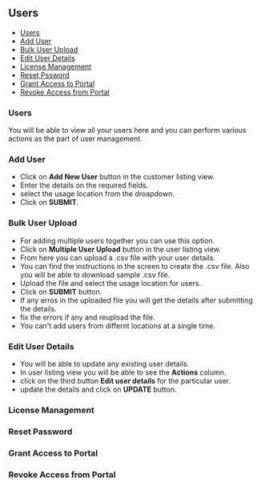 ## Users
<!-- TOC -->

* [Users](/doc/users.md#users)  
* [Add User](/doc/users.md#add-user)  
* [Bulk User Upload](/doc/users.md#bulk-user-upload)  
* [Edit User Details](/doc/users.md#edit-user-details)  
* [License Management](/doc/users.md#license-management)  
* [Reset Pssword](/doc/users.md#reset-password)  
* [Grant Access to Portal](/doc/users.md#grant-access-to-portal)  
* [Revoke Access from Portal](/doc/users.md#revoke-access-from-portal)  
    
<!-- TOC -->

### Users  
You will be able to view all your users here and you can perform various actions as the part of user management.  

### Add User  
* Click on **Add New User** button in the customer listing view.  
* Enter the details on the required fields.  
* select the usage location from the droapdown.
* Click on **SUBMIT**.

### Bulk User Upload  
* For adding multiple users together you can use this option.  
* Click on **Multiple User Upload** button in the user listing view. 
* From here you can upload a .csv file with your user details.  
* You can find the instructions in the screen to create the .csv file. Also you will be able to download sample .csv file.  
* Upload the file and select the usage location for users.  
* Click on **SUBMIT** button.  
* If any erros in the uploaded file you will get the details after submitting the details.  
* fix the errors if any and reupload the file.  
* You can't add users from differnt locations at a single time.  


### Edit User Details  
* You will be able to update any existing user details.  
* In user listing view you will be able to see the **Actions** column.  
* click on the third button **Edit user details** for the particular user.  
* update the details and click on **UPDATE** button.  

### License Management  

### Reset Password  

### Grant Access to Portal  

### Revoke Access from Portal  


